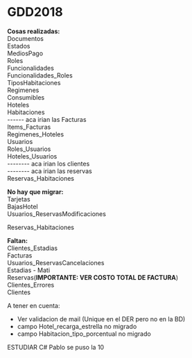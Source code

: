# GDD2018

<b>Cosas realizadas:</b>
<br>
Documentos
<br>
Estados
<br>
MediosPago
<br>
Roles
<br>
Funcionalidades
<br>
Funcionalidades_Roles
<br>
TiposHabitaciones
<br>
Regimenes
<br>
Consumibles
<br>
Hoteles
<br>
Habitaciones
<br>
------ aca irian las Facturas
<br>
Items_Facturas
<br>
Regimenes_Hoteles
<br>
Usuarios
<br>
Roles_Usuarios
<br>
Hoteles_Usuarios
<br>
-------- aca irian los clientes
<br>
-------- aca irian las reservas
<br>
Reservas_Habitaciones
<br>

<b>No hay que migrar:</b>
<br>
Tarjetas
<br>
BajasHotel
<br>
Usuarios_ReservasModificaciones

Reservas_Habitaciones

<b>Faltan:</b>
<br>
Clientes_Estadias
<br>
Facturas
<br>
Usuarios_ReservasCancelaciones
<br>
Estadias - Mati
<br>
Reservas(<B>IMPORTANTE: VER COSTO TOTAL DE FACTURA</B>)
<br>
Clientes_Errores
<br>
Clientes

A tener en cuenta:
- Ver validacion de mail (Unique en el DER pero no en la BD)
- campo Hotel_recarga_estrella no migrado
- campo Habitacion_tipo_porcentual no migrado

ESTUDIAR C#
Pablo se puso la 10
